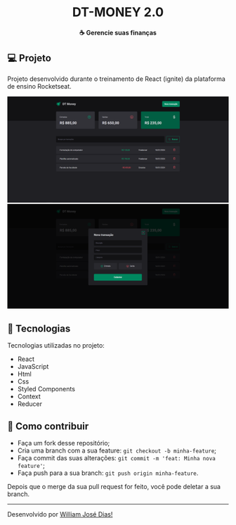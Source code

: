 <h1 align="center">DT-MONEY 2.0</h1>

<h4 align="center">
  ☕ Gerencie suas finanças
</h4>


## 💻 Projeto
Projeto desenvolvido durante o treinamento de React (ignite) da plataforma de ensino Rocketseat.

<img src="./assets/dt-moneyTela1.png" width="1200px"/>
<img src="./assets/dt-moneyTela2.png" width="1200px"/>

## :rocket: Tecnologias

Tecnologias utilizadas no projeto:

- React
- JavaScript
- Html
- Css
- Styled Components
- Context
- Reducer

## 🤔 Como contribuir

- Faça um fork desse repositório;
- Cria uma branch com a sua feature: `git checkout -b minha-feature`;
- Faça commit das suas alterações: `git commit -m 'feat: Minha nova feature'`;
- Faça push para a sua branch: `git push origin minha-feature`.

Depois que o merge da sua pull request for feito, você pode deletar a sua branch.



---

Desenvolvido por [William José Dias!](https://github.com/WilliamWJD)
